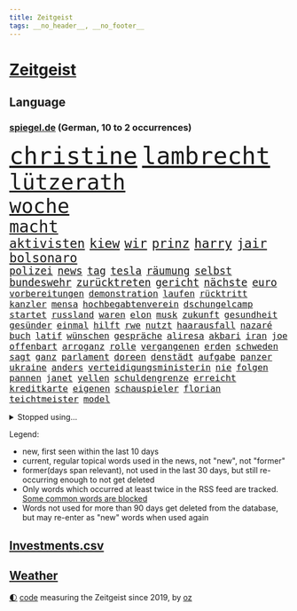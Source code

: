 ```yaml
---
title: Zeitgeist
tags: __no_header__, __no_footer__
---
```


# [Zeitgeist](https://oliz.io/zeitgeist/)

## Language

<h3><a href="https://www.spiegel.de" target="_blank">spiegel.de</a> (German, 10 to 2 occurrences)</h3>
<p style="font-family:monospace">
<span style="font-size:32pt"><a href="news_links.html#christine" class="current">christine</a></span>
<span style="font-size:32pt"><a href="news_links.html#lambrecht" class="current">lambrecht</a></span>
<br>
<span style="font-size:29pt"><a href="news_links.html#lützerath" class="current">lützerath</a></span>
<br>
<span style="font-size:27pt"><a href="news_links.html#woche" class="current">woche</a></span>
<br>
<span style="font-size:22pt"><a href="news_links.html#macht" class="current">macht</a></span>
<br>
<span style="font-size:17pt"><a href="news_links.html#aktivisten" class="current">aktivisten</a></span>
<span style="font-size:17pt"><a href="news_links.html#kiew" class="current">kiew</a></span>
<span style="font-size:17pt"><a href="news_links.html#wir" class="current">wir</a></span>
<span style="font-size:17pt"><a href="news_links.html#prinz" class="current">prinz</a></span>
<span style="font-size:17pt"><a href="news_links.html#harry" class="current">harry</a></span>
<span style="font-size:17pt"><a href="news_links.html#jair" class="current">jair</a></span>
<span style="font-size:17pt"><a href="news_links.html#bolsonaro" class="current">bolsonaro</a></span>
<br>
<span style="font-size:14pt"><a href="news_links.html#polizei" class="current">polizei</a></span>
<span style="font-size:14pt"><a href="news_links.html#news" class="current">news</a></span>
<span style="font-size:14pt"><a href="news_links.html#tag" class="current">tag</a></span>
<span style="font-size:14pt"><a href="news_links.html#tesla" class="current">tesla</a></span>
<span style="font-size:14pt"><a href="news_links.html#räumung" class="current">räumung</a></span>
<span style="font-size:14pt"><a href="news_links.html#selbst" class="current">selbst</a></span>
<span style="font-size:14pt"><a href="news_links.html#bundeswehr" class="current">bundeswehr</a></span>
<span style="font-size:14pt"><a href="news_links.html#zurücktreten" class="new">zurücktreten</a></span>
<span style="font-size:14pt"><a href="news_links.html#gericht" class="current">gericht</a></span>
<span style="font-size:14pt"><a href="news_links.html#nächste" class="current">nächste</a></span>
<span style="font-size:14pt"><a href="news_links.html#euro" class="current">euro</a></span>
<br>
<span style="font-size:12pt"><a href="news_links.html#vorbereitungen" class="current">vorbereitungen</a></span>
<span style="font-size:12pt"><a href="news_links.html#demonstration" class="current">demonstration</a></span>
<span style="font-size:12pt"><a href="news_links.html#laufen" class="current">laufen</a></span>
<span style="font-size:12pt"><a href="news_links.html#rücktritt" class="current">rücktritt</a></span>
<span style="font-size:12pt"><a href="news_links.html#kanzler" class="current">kanzler</a></span>
<span style="font-size:12pt"><a href="news_links.html#mensa" class="new">mensa</a></span>
<span style="font-size:12pt"><a href="news_links.html#hochbegabtenverein" class="new">hochbegabtenverein</a></span>
<span style="font-size:12pt"><a href="news_links.html#dschungelcamp" class="current">dschungelcamp</a></span>
<span style="font-size:12pt"><a href="news_links.html#startet" class="current">startet</a></span>
<span style="font-size:12pt"><a href="news_links.html#russland" class="current">russland</a></span>
<span style="font-size:12pt"><a href="news_links.html#waren" class="current">waren</a></span>
<span style="font-size:12pt"><a href="news_links.html#elon" class="current">elon</a></span>
<span style="font-size:12pt"><a href="news_links.html#musk" class="current">musk</a></span>
<span style="font-size:12pt"><a href="news_links.html#zukunft" class="current">zukunft</a></span>
<span style="font-size:12pt"><a href="news_links.html#gesundheit" class="current">gesundheit</a></span>
<span style="font-size:12pt"><a href="news_links.html#gesünder" class="current">gesünder</a></span>
<span style="font-size:12pt"><a href="news_links.html#einmal" class="current">einmal</a></span>
<span style="font-size:12pt"><a href="news_links.html#hilft" class="current">hilft</a></span>
<span style="font-size:12pt"><a href="news_links.html#rwe" class="current">rwe</a></span>
<span style="font-size:12pt"><a href="news_links.html#nutzt" class="current">nutzt</a></span>
<span style="font-size:12pt"><a href="news_links.html#haarausfall" class="new">haarausfall</a></span>
<span style="font-size:12pt"><a href="news_links.html#nazaré" class="new">nazaré</a></span>
<span style="font-size:12pt"><a href="news_links.html#buch" class="current">buch</a></span>
<span style="font-size:12pt"><a href="news_links.html#latif" class="new">latif</a></span>
<span style="font-size:12pt"><a href="news_links.html#wünschen" class="current">wünschen</a></span>
<span style="font-size:12pt"><a href="news_links.html#gespräche" class="current">gespräche</a></span>
<span style="font-size:12pt"><a href="news_links.html#aliresa" class="new">aliresa</a></span>
<span style="font-size:12pt"><a href="news_links.html#akbari" class="new">akbari</a></span>
<span style="font-size:12pt"><a href="news_links.html#iran" class="current">iran</a></span>
<span style="font-size:12pt"><a href="news_links.html#joe" class="current">joe</a></span>
<span style="font-size:12pt"><a href="news_links.html#offenbart" class="current">offenbart</a></span>
<span style="font-size:12pt"><a href="news_links.html#arroganz" class="current">arroganz</a></span>
<span style="font-size:12pt"><a href="news_links.html#rolle" class="current">rolle</a></span>
<span style="font-size:12pt"><a href="news_links.html#vergangenen" class="current">vergangenen</a></span>
<span style="font-size:12pt"><a href="news_links.html#erden" class="new">erden</a></span>
<span style="font-size:12pt"><a href="news_links.html#schweden" class="current">schweden</a></span>
<span style="font-size:12pt"><a href="news_links.html#sagt" class="current">sagt</a></span>
<span style="font-size:12pt"><a href="news_links.html#ganz" class="current">ganz</a></span>
<span style="font-size:12pt"><a href="news_links.html#parlament" class="current">parlament</a></span>
<span style="font-size:12pt"><a href="news_links.html#doreen" class="new">doreen</a></span>
<span style="font-size:12pt"><a href="news_links.html#denstädt" class="new">denstädt</a></span>
<span style="font-size:12pt"><a href="news_links.html#aufgabe" class="current">aufgabe</a></span>
<span style="font-size:12pt"><a href="news_links.html#panzer" class="current">panzer</a></span>
<span style="font-size:12pt"><a href="news_links.html#ukraine" class="current">ukraine</a></span>
<span style="font-size:12pt"><a href="news_links.html#anders" class="current">anders</a></span>
<span style="font-size:12pt"><a href="news_links.html#verteidigungsministerin" class="current">verteidigungsministerin</a></span>
<span style="font-size:12pt"><a href="news_links.html#nie" class="current">nie</a></span>
<span style="font-size:12pt"><a href="news_links.html#folgen" class="current">folgen</a></span>
<span style="font-size:12pt"><a href="news_links.html#pannen" class="current">pannen</a></span>
<span style="font-size:12pt"><a href="news_links.html#janet" class="new">janet</a></span>
<span style="font-size:12pt"><a href="news_links.html#yellen" class="new">yellen</a></span>
<span style="font-size:12pt"><a href="news_links.html#schuldengrenze" class="new">schuldengrenze</a></span>
<span style="font-size:12pt"><a href="news_links.html#erreicht" class="current">erreicht</a></span>
<span style="font-size:12pt"><a href="news_links.html#kreditkarte" class="new">kreditkarte</a></span>
<span style="font-size:12pt"><a href="news_links.html#eigenen" class="current">eigenen</a></span>
<span style="font-size:12pt"><a href="news_links.html#schauspieler" class="current">schauspieler</a></span>
<span style="font-size:12pt"><a href="news_links.html#florian" class="current">florian</a></span>
<span style="font-size:12pt"><a href="news_links.html#teichtmeister" class="new">teichtmeister</a></span>
<span style="font-size:12pt"><a href="news_links.html#model" class="current">model</a></span>
</p>
<details>
<summary>Stopped using...</summary>
<p class="former" style="font-size:12pt">
ebenfalls(814) gestartet(814) ideen(814) wirkte(814) atmosphäre(813) bundestags(813) stunde(813) vergewaltigt(813) verhältnis(813) äußern(813) behandlung(812) entlastet(812) programm(812) schlug(812) wahlen(812) abends(811) denken(811) depressionen(811) klimaneutral(811) krankenhäusern(811) witz(811) zuge(811) bitten(810) eingeschränkt(810) evakuiert(810) mainz(810) 75(809) drama(809) erholung(809) gelände(809) gesamte(809) prüfung(809) recep(809) richterin(809) tayyip(809) unabhängige(809) versteigert(809) vorbereitet(809) antreten(808) bedenken(808) einstigen(808) erneute(808) festnahmen(808) ließen(808) mali(808) syrien(808) uhr(808) verhandelt(808) anspruch(807) augsburg(807) erklärte(807) geplanten(807) insgesamt(807) niederlanden(807) rassistisch(807) schwangere(807) sicherheitsbehörden(807) umwelt(807) veranstaltung(807) verschieben(807) ankunft(806) behandelt(806) breit(806) bundesliga(806) eintracht(806) halben(806) himmel(806) klaren(806) maske(806) märchen(806) nominiert(806) usbehörden(806) 96(805) betriebe(805) einführen(805) einzug(805) erteilt(805) fahrrad(805) gebrochen(805) kiel(805) künftige(805) anthony(804) badenwürttembergs(804) benzin(804) dominiert(804) eingebrochen(804) geworfen(804) julian(804) weißen(804) ziemlich(804) 300(803) bestraft(803) fuhr(803) möglichst(803) rat(803) sc(803) schießt(803) verbindung(803) wiederholt(803) abgang(802) amerikanischen(802) belarussische(802) durchsuchungen(802) entdecken(802) gehören(802) islamischen(802) jahrzehntelang(802) sinn(802) unerwartet(802) 2018(801) infektion(801) klubs(801) tauchen(801) drastische(800) eigentümer(800) höchststand(800) null(800) schottland(800) demonstrationen(799) falschen(799) ministerpräsidentin(799) stärke(799) indes(798) jemen(798) lieben(798) siegte(798) stream(798) verbrechen(798) olympische(797) organisation(797) schülerinnen(797) vw(797) beteiligung(796) debatten(796) illegal(796) impfstoff(796) modell(796) auftrag(795) demokratische(795) gering(795) küstenwache(795) siegen(795) treten(795) verbände(795) belegen(794) pflegekräfte(794) affäre(792) lücke(792) vorgaben(791) herr(790) nachbar(789) verwickelt(789) apps(786) verwaltungsgericht(786) exporte(785) vieles(785) hoffnungen(784) s(783) enttäuschung(782) folter(782) alexandra(781) bangt(781) empfehlung(780) aufgefunden(779) stellung(779) rang(778) kassieren(777) syrer(777) uhaft(776) bundesverfassungsgericht(775) rutschte(774) schock(773) sarah(772) schmerz(770) bundesnetzagentur(769) jurist(769) sogenannten(769) olympia(767) kleinkind(763) 91(762) erhebliche(762) zeitung(759) härtere(755) heizen(754) sprit(754) bbc(752) drohne(752) 85(749) maschinen(746) mehren(745) ärmelkanal(745) brachten(739) mängel(739) heidelberg(722) polizeiruf(714) fotografiert(697) diagnose(695) gezielt(687) rückgang(671) medaille(668) hochschulen(660) verantwortliche(649) zusammengebrochen(647) orte(646) athen(645) strebt(645) gebeten(630) unis(628) angebote(627) westlichen(618) zwischenfall(617) werte(614) trost(601) holz(596) gefilmt(571) kontinent(571) gegend(569) arte(551) morgens(551) rereportage(551) brannte(548) irre(541) 9(537) chaotischen(532) insbesondere(531) partnerschaft(531) sichtbar(520) gremium(518) erfolglos(517) einführung(516) vertretung(515) lebten(514) fossilen(511) fraktion(509) dörfer(500) staatskonzern(495) 400000(489) funktionen(488) verstecken(481) nachmittag(479) papiere(474) meldeten(468) draghi(466) teamkollege(464) koalitionsvertrag(459) emotionen(449) mutmaßliches(447) vermitteln(444) störungen(436) zeitpunkt(436) zurückgezogen(433) einander(432) gasversorgung(431) strackzimmermann(429) parlamentarier(428) rotterdam(425) abu(424) inklusive(423) schlimme(422) härte(421) luftwaffe(420) schülerin(419) töchtern(419) betrüger(414) stadtteil(414) generationen(413) methode(412) summen(411) rande(407) auge(405) geringer(405) gestiegene(404) regierungen(403) trip(403) quält(399) begehen(395) auseinandersetzungen(394) außenministerium(393) brandbrief(389) gelb(389) gesteckt(389) dinosaurier(387) meteorologen(387) loch(386) schütze(385) diskussionen(384) swift(383) teuerung(378) angekündigte(377) senden(374) brown(370) klappt(370) bronze(369) bundesinnenministerin(369) südosten(365) marieagnes(364) 68(362) bat(362) gefechte(360) wolf(357) kahn(354) verringern(351) donezk(349) dj(347) mitgliedstaaten(347) mutigen(346) gerichte(344) 2002(343) großbrand(341) brandanschlag(340) entführung(340) aufgeklärt(338) erneuert(336) teilten(336) einheit(332) fremd(330) erstem(329) sofortige(326) unwetter(320) vereinigte(319) premierministerin(318) verwaltung(314) schülern(313) gitter(309) problems(308) stammen(305) krause(304) geplanter(303) terror(303) lücken(301) 19jährige(299) arbeitszeit(299) taktik(298) inakzeptable(295) odessa(294) spiegelbildungsnewsletter(294) fußballspiel(293) beschuldigten(290) schneiden(290) rekordtief(289) austausch(288) erneuerbare(288) töchter(288) nukleare(287) typ(285) 34(284) baustelle(284) erdöl(284) zugriff(281) energiesparen(280) sexualisierte(280) wappnen(280) breiten(279) obergrenze(279) austricksen(278) hochrangige(275) schnellere(275) günstige(274) rahmen(274) nationalelf(270) spart(270) kriegsführung(268) modernen(268) sizilien(267) beben(266) house(266) abgrund(264) g7(263) weizen(262) spürt(261) ernste(257) spannung(257) zuschauern(257) beigelegt(256) täters(256) speichern(252) einsetzt(251) gewalttaten(250) schönen(250) haare(248) pipelines(248) indische(246) taugt(246) bayreuth(244) generalstaatsanwaltschaft(244) stichwahl(244) nachvollziehbar(241) zentrale(241) übergriffen(241) gefangenenaustausch(239) filialen(238) ifoinstituts(237) lokführer(236) mars(235) mannheim(234) gefährdete(233) unterlag(231) fragwürdige(230) gepäck(230) hoeneß(229) uli(229) netzagenturchef(227) prinzessin(227) verfassungswidrig(226) schonen(225) westjordanland(225) hitze(224) isoliert(224) airport(223) kürzt(222) längerer(220) lösungen(220) syrischen(220) vereidigt(220) managerin(219) suchte(219) angeschlagenen(218) vermittelte(218) waggons(218) besitzt(217) dauerhaften(217) r(217) regierungsbildung(215) affenpocken(214) budget(214) fdppolitikerin(214) libanon(214) brittney(213) griner(213) debattiert(212) 16jährigen(211) erdoğans(211) 110(210) nachbesserungen(210) usbasketballerin(210) angeschossen(209) black(207) verschleiert(207) toben(206) ernannt(205) kapazitäten(204) ruben(203) handgreiflich(202) provozieren(201) manch(200) tempel(200) übung(199) dfbpokals(197) weltrekord(197) attestiert(196) jimmy(196) 9eurotickets(195) defekt(195) terrororganisation(195) bestimmter(194) kaputte(194) medikament(194) neuseelands(194) hubert(190) intervention(190) misshandelt(190) neustart(190) afdpolitiker(189) ausgewählt(189) mühe(189) arbeiteten(188) artikel(187) erfinder(186) jubelte(186) bruttoinlandsprodukt(184) angelegte(183) plädieren(183) vertraulichen(183) christina(182) ryan(182) bruno(181) genauer(181) stützen(181) 20jähriger(180) geeigneten(179) begegnen(176) detonationen(176) energieversorger(176) hanna(176) portugals(176) strich(176) cumexaffäre(175) freizeit(175) hungernden(175) unzufriedene(175) vorschreiben(175) demonstrant(173) 27jährige(172) weltstar(172) brandstifter(171) frauenrechte(171) körperliche(171) schlägerei(170) frist(169) koffer(169) lucas(169) oslo(169) schadstoffe(169) gartenkolumne(168) gekürt(168) kultusminister(168) bestechung(167) ema(167) usraumfahrtbehörde(167) antisemitismusvorwürfen(166) folgten(166) versorger(166) digitale(165) gaskrise(165) zugezogen(165) importverbot(163) schwede(163) solaranlage(162) angehoben(161) historikerin(160) klausmichael(160) partien(160) schleuser(160) zurückhaltung(160) außenwelt(159) privater(159) gruppenphase(158) dach(157) klimafreundlich(157) tribut(157) service(156) effektiv(155) 2008(154) japanischer(154) lautes(154) expertinnen(153) motorradfahrer(153) 6000(152) effekt(152) fahrerin(152) sterling(152) ellen(151) unterkunft(151) teenagern(149) 40jährige(148) korrekt(148) kulturpolitik(148) technisch(148) wärmepumpen(148) drohnenangriff(147) aufatmen(146) gründet(146) kanalinsel(146) prostitution(146) seltsam(146) überragte(146) lizzo(145) diana(144) nation(144) üblich(144) gelohnt(143) ron(143) durchs(142) postfaschistische(142) streiks(141) abgeräumt(140) verabschiedete(140) berechnungen(139) einladung(139) inhaftiert(139) exweltmeister(138) hoffnungsträger(138) liz(138) rbb(138) verpflichtungen(138) auszusetzen(137) desantis(136) gaspreis(136) leistet(136) besucherinnen(135) shitstorm(135) 14jährige(134) bach(134) haken(133) harmlos(133) home(133) massenhaft(133) uswahl(133) 27jähriger(132) selbstbewusstsein(132) smart(132) spätsommer(132) wunderbar(132) usstaat(131) zusammenprall(130) energiequelle(128) falten(128) gehörten(128) anhaltender(127) aufbegehren(127) ussenat(127) beworben(126) gezielten(126) hilfspaket(126) regenfällen(126) sicherer(126) samuel(125) eismassen(124) lebensgefährliche(124) träumt(124) extremismus(123) faktoren(123) alex(122) deutlicher(122) erkenntnissen(122) musikers(122) spielzeit(122) tarife(122) geldwäsche(121) klargestellt(121) rowling(121) bellingham(120) energiepauschale(120) oppositionschef(120) achtziger(119) cumex(119) gänzlich(119) schiefgehen(119) skizziert(119) staatsstreich(119) befürworten(118) verlage(118) wunderkind(118) atlantik(117) berechnet(117) erforderlich(117) forschern(117) glaubte(117) saisonsieg(116) behindert(115) fdpvize(115) schikaniert(115) handschlag(114) offenlegung(113) regisseurin(113) vorangekommen(113) celsius(112) fauci(112) fristverlängerung(112) kurznachrichtendienst(112) mainzer(112) usbörsenaufsicht(112) verfassungsgericht(112) videotest(112) erzeugt(111) verprügelt(111) geteilt(110) igor(110) elektroschrott(107) listen(107) preisgekrönte(107) abpfiff(106) bereut(106) luftangriff(106) nationalsozialismus(106) unabhängigen(106) vorurteile(106) krimbrücke(105) machtmissbrauch(105) parteiübergreifend(105) zeitlich(105) eingeführten(104) jk(104) andré(103) ber(103) gedrosselt(103) strafrechtliche(103) stromkosten(103) branchen(102) recherchierte(102) rechtsradikale(102) roboter(102) sadness(102) triangle(102) abgelöst(101) blockierten(101) bundesnetzagenturchef(101) leyens(101) strompreisbremse(101) tigray(101) befreiten(99) mondmission(99) abtrünnigen(98) gegenangriff(98) hinweisgeber(98) rausgeworfen(98) buhlt(97) modewelt(97) wohnraum(97) fachmesse(96) abermals(95) bootsunglück(95) fortschrittlich(95) spiels(95) sprangen(95) forscherin(94) pflichten(94) homophobe(93) ios(93) vakzinen(93) eh(92) fortschritte(92) gegenwind(92) prozessauftakt(92) tabelle(92) zuschauerrekord(92) genügen(91) it's(91) mitteilte(91) stärkere(91) wirtschaftsinteressen(91) allgegenwärtig(90) arbeitgeberpräsident(90) arbeitszeiterfassung(90) brennholz(90) charakter(90) dauerkrise(90) dulger(90) einwanderung(90) floridas(90) nahbar(90) penibel(90) tricksten(90) turnieren(90) verschenkt(90) wlan(90) balkanroute(89) brutalität(89) degeneres(89) ehrung(89) extremistische(89) geldentzug(89) grenzgebiet(89) kassierer(89) opel(89) windsors(89) bedeutende(88) matthäus(88) neymar(88) rückschlägen(88) sofortiger(88) solarstrom(88) östlund(88) ausscheiden(87) eisenbahner(87) finanzämter(87) haustier(87) lobte(87) maßnahmenpaket(87) nacken(87) routine(87) álvarez(87) 800000(86) angepasste(86) aufgenommenen(86) heiko(86) kündigungen(86) sauber(86) 47jähriger(85) boomer(85) dreieinhalb(85) düpierte(85) früherkennung(85) geschleust(85) harmlosen(85) höheren(85) juliane(85) store(85) superspreaderevent(85) windsor(85) daniela(84) einflussreichsten(84) imperialismus(84) iocpräsident(84) nominierungen(84) ode(84) verhältnissen(84) bewaffnete(83) haushaltsausschuss(83) härtesten(83) kontern(83) manches(83) steuerrecht(83) teamkollegen(83) zitiert(83) 27jährigen(82) bauarbeiter(82) bundeswehrverband(82) gehüllt(82) regimes(82) symbole(82) unstimmigkeiten(82) wiktor(82) benennen(81) besiegen(81) durchgehalten(81) katze(81) kolonien(81) kreativen(81) mögen(81) waffenhändler(81) 53jährige(80) benennt(80) dahintersteckt(80) guttenberg(80) karltheodor(80) nachhaltigkeitsziele(80) poetische(80) soldatin(80) ausgestanden(79) belgiens(79) giroud(79) jagte(79) olivier(79) sportdirektor(79) verbandes(79) wahlsieg(79) alleingelassen(78) bezwang(78) dahmer(78) debütroman(78) erzielen(78) exwirecardchef(78) faschistischen(78) judith(78) kaltluft(78) polare(78) razzien(78) staatlicher(78) umfassend(78) verrückten(78) wmgastgeber(78) wärmen(78) 153(77) 3500(77) auftragsbücher(77) ausbreiten(77) finanzausschuss(77) geheimdokumente(77) rechtsnationalen(77) verkehrsbehinderungen(77) benachteiligten(76) facebookmutter(76) großrazzia(76) schreiner(76) jauch(75) knight(75) massenweise(75) milliardenschweres(75) ngo(75) applenutzer(74) dominik(74) festnehmen(74) hilary(74) intensiv(74) reichensteuer(74) sozialdemokrat(74) 7500(73) düngemittel(73) neunziger(73) portugiesische(73) schräge(73) verharmlost(73) besitz(72) entführen(72) militärbasen(72) revolutionsgarden(72) bereichen(71) fahrplan(71) forscht(71) getarnt(71) indonesien(71) medienschaffende(71) sec(71) spitznamen(71) vorüber(71) carter(70) präferenz(70) 02rückstand(69) altem(69) ausmachen(69) desaströsen(69) dwd(69) feindselige(69) streits(69) vorziehen(69) erinnerte(68) karlheinz(68) leukämie(68) rummenigge(68) synagoge(68) teenagerin(68) uraltes(68) dave(67) entzug(67) flüchtenden(67) höchststrafe(67) abbruch(66) alaska(66) hardlinern(66) kapitalmarkt(66) mia(66) ministerpräsidentenkonferenz(66) mittlerer(66) rentenalter(66) rufe(66) solidarisieren(66) weint(66) berufsgruppen(65) chaotische(65) energiepreisbremse(65) friedensnobelpreis(65) iskämpfer(65) usfußball(65) arbeitsvertrag(64) baumaterialien(64) beruhigt(64) defensive(64) haftbefehle(64) schuldspruch(64) verwandelte(64) aufzuhören(63) detonation(63) erben(63) falschinformationen(63) glühwein(63) akademie(62) emanzipation(62) expolizisten(62) freigekommen(62) kriminalfall(62) achtmal(61) aufschlag(61) ausrufen(61) entzogen(61) exiliranerin(61) labourpartei(61) tankstellen(61) verurteilungen(61) designierte(60) ersticken(60) missionen(60) tagebuch(60) unterdrücken(60) energieministerin(59) entführt(59) fahrplanwechsel(59) gelsenkirchener(59) nachlässigkeit(59) schrauben(59) tafeln(59) unerbittlich(59) belgorod(58) chili(58) euparlamentarier(58) gorillas(58) grausam(58) konsulats(58) neuerliche(58) verfehlen(58) vorige(58) chronisch(57) einheimische(57) gefälscht(57) getir(57) herbeiführen(57) jean(57) kopfhörer(57) marginal(57) regierungskommission(57) sorgerecht(57) unberechenbar(57) wochenstart(57) argentinische(56) grant(56) konstantin(56) konstruiert(56) kuhle(56) landesteilen(56) leidenschaft(56) schwaben(56) spacex(56) deutschem(55) geiselhaft(55) generalbundesanwalt(55) kindeswohl(55) pils(55) ausverkauft(54) europaparlaments(54) fiasko(54) innovativer(54) ausschalten(53) flüchtlingsheim(53) gezerrt(53) grüße(53) komödien(53) krishnan(53) landebahnen(53) machtverhältnisse(53) staunen(53) absurde(52) beworfen(52) blattgemüse(52) filmpreis(52) kitapflicht(52) nachrichtenagentur(52) neonazi(52) queere(52) regierungsoberhaupt(52) zuständigen(52) ausgebuht(51) rundumschlag(51) sympathie(51) tübinger(51) vorsieht(51) drohnenangriffe(50) erprobte(50) farm(50) kinderbücher(50) nächtlichen(50) rekrutieren(50) eritreische(49) herausfinden(49) stauen(49) talentierten(49) uscharts(49) 56jährigen(48) filtern(48) reading(48) vielfältig(48) beeindrucken(47) besserer(47) gewalttätiger(47) keir(47) schauten(47) starmer(47) unangekündigt(47) zigaretten(47) zutage(47) billie(46) boeing(46) eilish(46) erdrutschen(46) großmeister(46) philip(46) read(46) ruinen(46) reichste(45) warfen(45) worlds(45) klebt(44) menschenrechtsverstöße(44) sozialamt(44) ulm(44) amir(43) autoreifen(43) chinareise(43) herauskommt(43) häufigsten(43) knie(43) langfristigen(43) darknet(42) lockdowns(42) meiden(42) netzwerke(42) energieagentur(41) heftigsten(41) klingeln(41) potenziell(41) ramaphosa(41) reichlich(41) südafrikas(41) überreicht(41) andernorts(40) atwood(40) charme(40) drogensucht(40) grenzregion(40) margaret(40) schwarzwald(40) winterhilfe(40) wurm(40) leichtigkeit(39) niemandem(39) prediger(39) blauen(38) capitals(38) dhabi(38) gentleman(38) industriestaaten(38) owetschkin(38) schutzschirm(38) twitters(38) plastik(37) renaissance(37) unbemannte(37) verzögerte(37) glatt(36) präsidentschaftskandidatur(36) stabilisieren(36) expartner(35) expartnerin(35) iphonefabrik(35) klimaklub(35) mittelfeldspieler(35) bezüglich(34) co₂abgabe(34) eingetreten(34) entscheidender(34) fußballbund(34) podestplatz(34) rabattaktionen(34) treu(34) aufpreis(33) backstreet(33) blicke(33) eintrittsalter(33) istanbuls(33) japaner(33) langfristige(33) trek(33) 13jährige(32) bali(32) boys(32) flugkörper(32) klimabewegung(32) tribüne(32) ungehorsam(32) verbinden(32) awdijiwka(31) brilliert(31) männlich(31) polizeistationen(31) rex(31) schädel(31) sparsamkeit(31) tyrannosaurus(31) babyboomer(30) heizöl(30) prominent(30) stadien(30) ärgerlich(30) übersteht(30) 2004(29) demokratien(29) deutschlandfunk(29) lauter(29) popikone(29) tomaten(29) verbindungen(29) wirecardchef(29) a9(28) floppen(28) nordeuropa(28) stricken(28) todesfolge(28) wärmepumpe(28) clooney(27) gastarbeitern(27) meilenstein(27) tarifbeschäftigten(27) 1991(26) arztpraxen(26) ergriff(26) körperlicher(26) mobilfunknetz(26) siegfried(26) unterschiedlichen(26) wunderschöne(26) anrichten(25) anzahl(25) erpressen(25) landesweiten(25) lieferverträge(25) portugiese(25) gast(24) microsofts(24) murdoch(24) rupert(24) abwehr(23) bildchefredakteur(23) erliegt(23) gefoltert(23) habhaft(23) hilfslieferungen(23) schmerzt(23) tessa(23) usjournalist(23) abgesegnet(22) abschrecken(22) autounfalls(22) einhorn(22) führungsebene(22) jay(22) laptop(22) leno(22) redaktionsräume(22) surface(22) territoriums(22) usmoderator(22) verheirateten(22) verlorene(22) auswärtigen(21) dominique(21) elternabend(21) klinikaufenthalt(21) nico(21) orionkapsel(21) scheidende(21) verbannt(21) aufgibt(20) cannabisöl(20) diwchef(20) fratzscher(20) orion(20) youtuber(20) anspannung(19) beraterfirmen(19) bevölkerungsschutz(19) traumjob(19) check(18) genitalien(18) jüngstes(18) schneefällen(18) sperrte(18) studio(18) support(18) zerbrochen(18) coronafolgen(17) eisige(17) fitness(17) ronaldos(17) strafkolonie(17) unerreichbar(17) 125000(16) bräuchten(16) guillermo(16) warnstreik(16) dschenin(15) durchkämmt(15) entrüstung(15) gestalten(15) löffel(15) protestler(15) usautor(15) box(14) coronahilfen(14) durchgreifen(14) flecken(14) gaal(14) geklebt(14) gelsenkirchen(14) irische(14) kitamisere(14) koordinieren(14) landeshauptstadt(14) louis(14) lovebinde(14) senkrecht(14) advent(13) f35kampfjets(13) festliche(13) geprobt(13) manching(13) quest(13) vrbrille(13) keltenschatz(12) maier(12) militärhilfe(12) missbrauchte(12) nasser(12) schulsystem(12) stadelheim(12) südamerikaner(12) übergossen(12) abgewiesen(11) absolut(11) auszuscheiden(11) itexperten(11) marcel(11) medizinischer(11) messis(11) podcastfolge(11) vergrößern(11)
</p>
</details>
<p>Legend:
<ul>
<li><span class="new">new</span>, first seen within the last 10 days</li>
<li><span class="current">current</span>, regular topical words used in the news, not "new", not "former"</li>
<li><span class="former">former(days span relevant)</span>, not used in the last 30 days, but still re-occurring enough to not get deleted</li>
<li>Only words which occurred at least twice in the RSS feed are tracked. <a href="language/filters.py">Some common words are blocked</a></li>
<li>Words not used for more than 90 days get deleted from the database, but may re-enter as "new" words when used again</li>
</ul>
</p>

## [Investments](investments.html)[.csv](investments.csv)

## [Weather](weather.html)

<footer>
<a href="javascript:toggleTheme()" class="nav">🌓</a>
<a href="https://github.com/ooz/zeitgeist">code</a> measuring the Zeitgeist since 2019, by <a href="https://oliz.io">oz</a>
</footer>
